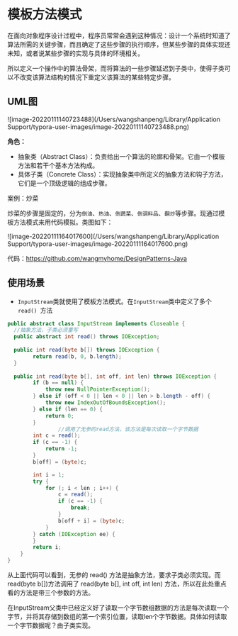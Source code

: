 # 模板方法模式

在面向对象程序设计过程中，程序员常常会遇到这种情况：设计一个系统时知道了算法所需的关键步骤，而且确定了这些步骤的执行顺序，但某些步骤的具体实现还未知，或者说某些步骤的实现与具体的环境相关。

所以定义一个操作中的算法骨架，而将算法的一些步骤延迟到子类中，使得子类可以不改变该算法结构的情况下重定义该算法的某些特定步骤。



## UML图

![image-20220111140723488](/Users/wangshanpeng/Library/Application Support/typora-user-images/image-20220111140723488.png)

**角色：**

- 抽象类（Abstract Class）：负责给出一个算法的轮廓和骨架。它由一个模板方法和若干个基本方法构成。
- 具体子类（Concrete Class）：实现抽象类中所定义的抽象方法和钩子方法，它们是一个顶级逻辑的组成步骤。



案例：炒菜

炒菜的步骤是固定的，分为`倒油`、`热油`、`倒蔬菜`、`倒调料品`、`翻炒`等步骤。现通过模板方法模式来用代码模拟。类图如下：

![image-20220111164017600](/Users/wangshanpeng/Library/Application Support/typora-user-images/image-20220111164017600.png)



代码：https://github.com/wangmyhome/DesignPatterns-Java

## 使用场景

- `InputStream`类就使用了模板方法模式。在`InputStream`类中定义了多个 `read() `方法

```java
public abstract class InputStream implements Closeable {
  //抽象方法，子类必须重写
  public abstract int read() throws IOException;
  
  public int read(byte b[]) throws IOException {
        return read(b, 0, b.length);
  }
  
  public int read(byte b[], int off, int len) throws IOException {
        if (b == null) {
            throw new NullPointerException();
        } else if (off < 0 || len < 0 || len > b.length - off) {
            throw new IndexOutOfBoundsException();
        } else if (len == 0) {
            return 0;
        }
 				//调用了无参的read方法，该方法是每次读取一个字节数据
        int c = read();
        if (c == -1) {
            return -1;
        }
        b[off] = (byte)c;

        int i = 1;
        try {
            for (; i < len ; i++) {
                c = read();
                if (c == -1) {
                    break;
                }
                b[off + i] = (byte)c;
            }
        } catch (IOException ee) {
        }
        return i;
    }
}
```

从上面代码可以看到，无参的 read() 方法是抽象方法，要求子类必须实现。而 read(byte b[])方法调用了 read(byte b[], int off, int len) 方法，所以在此处重点看的方法是带三个参数的方法。

 在InputStream父类中已经定义好了读取一个字节数组数据的方法是每次读取一个字节，并将其存储到数组的第一个索引位置，读取len个字节数据。具体如何读取一个字节数据呢？由子类实现。







